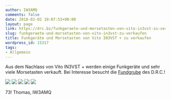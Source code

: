 ```yaml
---
author: IW3AMQ
comments: false
date: 2018-02-02 10:07:53+00:00
layout: page
link: https://drc.bz/funkgeraete-und-morsetasten-von-vito-in3vst-zu-verkaufen/
slug: funkgeraete-und-morsetasten-von-vito-in3vst-zu-verkaufen
title: Funkgeräte und Morsetasten von Vito IN3VST + zu verkaufen
wordpress_id: 15317
tags:
- Allgemein
---
```


Aus dem Nachlass von Vito IN3VST + werden einige Funkgeräte und sehr viele Morsetasten verkauft. Bei Interesse besucht die [Fundgrube](https://drc.bz/flohmarkt/) des D.R.C.!

![](https://drc.bz/wp-content/uploads/2009/12/19_600-e1517524617722.jpg) ![](https://drc.bz/wp-content/uploads/2009/12/46-e1517524630893.jpg) ![](https://drc.bz/wp-content/uploads/2009/12/11_250-e1517524549767.jpg) ![](https://drc.bz/wp-content/uploads/2009/12/13_50-e1517524598855.jpg) ![](https://drc.bz/wp-content/uploads/2009/12/104_Quasi-tutte-le-annate-e1517524948524.jpg)

73! Thomas, IW3AMQ
